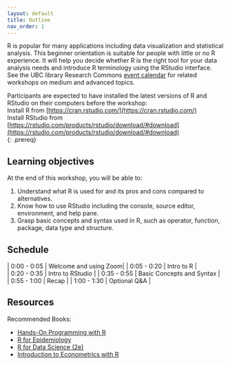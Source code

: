 ```yaml
---
layout: default
title: Outline
nav_order: 1
---
```


R is popular for many applications including data visualization and statistical analysis. This beginner orientation is suitable for people with little or no R experience. It will help you decide whether R is the right tool for your data analysis needs and introduce R terminology using the RStudio interface.  
See the UBC library Research Commons [event calendar](https://researchcommons.library.ubc.ca/events/) for related workshops on medium and advanced topics.

Participants are expected to have installed the latest versions of R and RStudio on their computers before the workshop:  
Install R from [https://cran.rstudio.com/](https://cran.rstudio.com/)   
Install RStudio from [https://rstudio.com/products/rstudio/download/#download](https://rstudio.com/products/rstudio/download/#download)  
{: .prereq}

## Learning objectives

At the end of this workshop, you will be able to:
1. Understand what R is used for and its pros and cons compared to alternatives.
2. Know how to use RStudio including the console, source editor, environment, and help pane.
3. Grasp basic concepts and syntax used in R, such as operator, function, package, data type and structure.

## Schedule

| 0:00 - 0:05 | Welcome and using Zoom|
| 0:05 - 0:20 | Intro to R |  
| 0:20 - 0:35 | Intro to RStudio |
| 0:35 - 0:55 | Basic Concepts and Syntax |   
| 0:55 - 1:00 | Recap |
| 1:00 - 1:30 | Optional Q&A |

## Resources
Recommended Books:
* [Hands-On Programming with R](https://rstudio-education.github.io/hopr/)
* [R for Epidemiology](https://www.r4epi.com/)
* [R for Data Science (2e)](https://r4ds.hadley.nz/)
* [Introduction to Econometrics with R](https://www.econometrics-with-r.org/index.html)

